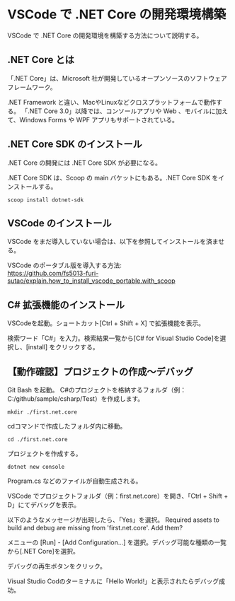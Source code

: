 # VSCode で .NET Core の開発環境構築
VSCode で .NET Core の開発環境を構築する方法について説明する。

## .NET Core とは
「.NET Core」は、Microsoft 社が開発しているオープンソースのソフトウェアフレームワーク。

.NET Framework と違い、MacやLinuxなどクロスプラットフォームで動作する。
「.NET Core 3.0」以降では、コンソールアプリや Web 、モバイルに加えて、Windows Forms や WPF アプリもサポートされている。

## .NET Core SDK のインストール
.NET Core の開発には .NET Core SDK が必要になる。

.NET Core SDK は、Scoop の main バケットにもある。.NET Core SDK をインストールする。
```cosole
scoop install dotnet-sdk
```

## VSCode のインストール
VSCode をまだ導入していない場合は、以下を参照してインストールを済ませる。

VSCode のポータブル版を導入する方法:  
https://github.com/fs5013-furi-sutao/explain.how_to_install_vscode_portable.with_scoop

## C# 拡張機能のインストール
VSCodeを起動。ショートカット[Ctrl + Shift + X] で拡張機能を表示。

検索ワード「C#」を入力。検索結果一覧から[C# for Visual Studio Code]を選択し、[install] をクリックする。

## 【動作確認】プロジェクトの作成～デバッグ
Git Bash を起動。
C#のプロジェクトを格納するフォルダ（例：C:/github/sample/csharp/Test）を作成します。
```console
mkdir ./first.net.core
```

cdコマンドで作成したフォルダ内に移動。
```console
cd ./first.net.core
```

プロジェクトを作成する。
```console
dotnet new console
```

Program.cs などのファイルが自動生成される。

VSCode でプロジェクトフォルダ（例：first.net.core）を開き、「Ctrl + Shift + D」にてデバッグを表示。

以下のようなメッセージが出現したら、「Yes」を選択。
Required assets to build and debug are missing from 'first.net.core'. Add them?

メニューの [Run] - [Add Configuration...] を選択。デバッグ可能な種類の一覧から[.NET Core]を選択。

デバッグの再生ボタンをクリック。

Visual Studio Codのターミナルに「Hello World!」と表示されたらデバッグ成功。
